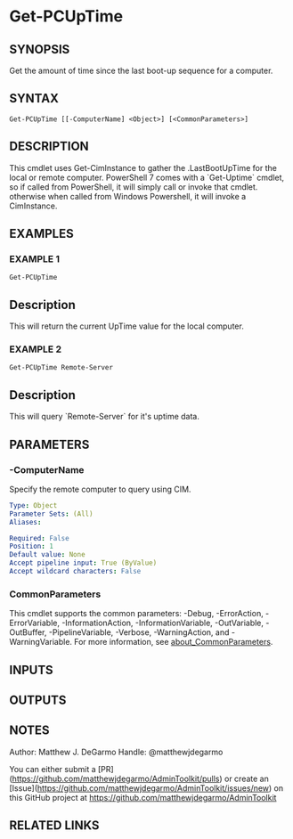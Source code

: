 # Get-PCUpTime

## SYNOPSIS
Get the amount of time since the last boot-up sequence for a computer.

## SYNTAX

```
Get-PCUpTime [[-ComputerName] <Object>] [<CommonParameters>]
```

## DESCRIPTION
This cmdlet uses Get-CimInstance to gather the .LastBootUpTime for the local or remote computer. 
PowerShell 7 comes with a \`Get-Uptime\` cmdlet, so if called from PowerShell, it will simply call or invoke that cmdlet.
otherwise when called from Windows Powershell, it will invoke a CimInstance.

## EXAMPLES

### EXAMPLE 1
```
Get-PCUpTime
```

Description
-----------
This will return the current UpTime value for the local computer.

### EXAMPLE 2
```
Get-PCUpTime Remote-Server
```

Description
-----------
This will query \`Remote-Server\` for it's uptime data.

## PARAMETERS

### -ComputerName
Specify the remote computer to query using CIM.

```yaml
Type: Object
Parameter Sets: (All)
Aliases:

Required: False
Position: 1
Default value: None
Accept pipeline input: True (ByValue)
Accept wildcard characters: False
```

### CommonParameters
This cmdlet supports the common parameters: -Debug, -ErrorAction, -ErrorVariable, -InformationAction, -InformationVariable, -OutVariable, -OutBuffer, -PipelineVariable, -Verbose, -WarningAction, and -WarningVariable. For more information, see [about_CommonParameters](http://go.microsoft.com/fwlink/?LinkID=113216).

## INPUTS

## OUTPUTS

## NOTES
Author: Matthew J.
DeGarmo
Handle: @matthewjdegarmo

You can either submit a \[PR\](https://github.com/matthewjdegarmo/AdminToolkit/pulls)
    or create an \[Issue\](https://github.com/matthewjdegarmo/AdminToolkit/issues/new)
    on this GitHub project at https://github.com/matthewjdegarmo/AdminToolkit

## RELATED LINKS
